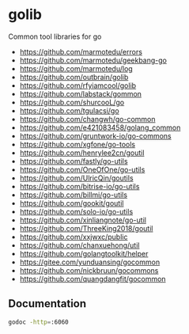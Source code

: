 # golib

Common tool libraries for go

- <https://github.com/marmotedu/errors>
- <https://github.com/marmotedu/geekbang-go>
- <https://github.com/marmotedu/log>
- <https://github.com/outbrain/golib>
- <https://github.com/rfyiamcool/golib>
- <https://github.com/labstack/gommon>
- <https://github.com/shurcooL/go>
- <https://github.com/tgulacsi/go>
- <https://github.com/changwh/go-common>
- <https://github.com/e421083458/golang_common>
- <https://github.com/gruntwork-io/go-commons>
- <https://github.com/xgfone/go-tools>
- <https://github.com/henrylee2cn/goutil>
- <https://github.com/fastly/go-utils>
- <https://github.com/OneOfOne/go-utils>
- <https://github.com/UlricQin/goutils>
- <https://github.com/bitrise-io/go-utils>
- <https://github.com/billmi/go-utils>
- <https://github.com/gookit/goutil>
- <https://github.com/solo-io/go-utils>
- <https://github.com/xinliangnote/go-util>
- <https://github.com/ThreeKing2018/goutil>
- <https://github.com/xxjwxc/public>
- <https://github.com/chanxuehong/util>
- <https://github.com/golangtoolkit/helper>
- <https://gitee.com/yunduansing/gocommon>
- <https://github.com/nickbruun/gocommons>
- <https://github.com/quangdangfit/gocommon>
## Documentation

```bash
godoc -http=:6060
```
